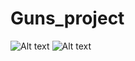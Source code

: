 # Guns_project

![Alt text](https://www.code-inspector.com/project/24940/score/svg)
![Alt text](https://www.code-inspector.com/project/24940/status/svg)
